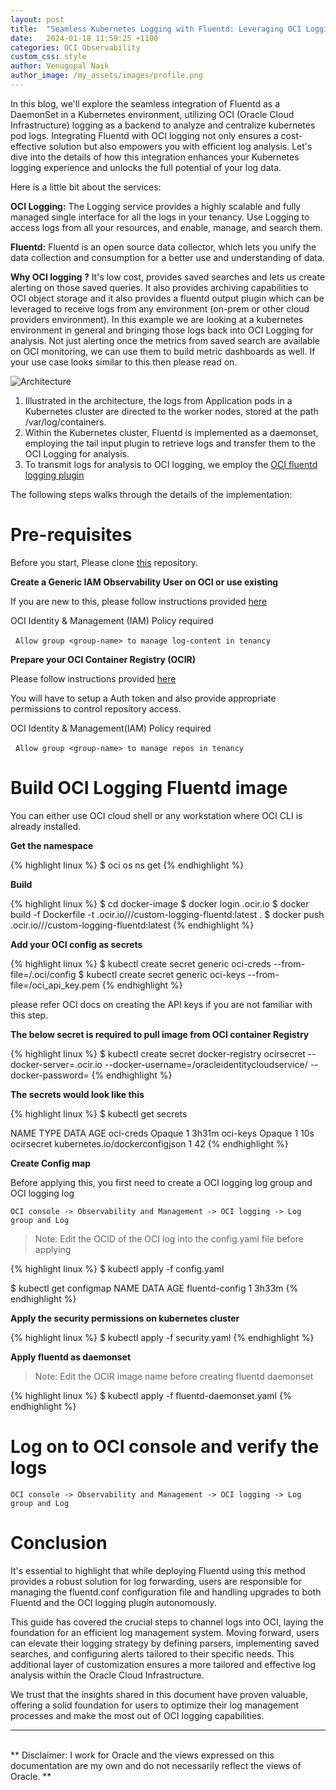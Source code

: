 ```yaml
---
layout: post
title:  "Seamless Kubernetes Logging with Fluentd: Leveraging OCI Logging as a Back-End"
date:   2024-01-18 11:59:25 +1100
categories: OCI Observability
custom_css: style
author: Venugopal Naik
author_image: /my_assets/images/profile.png
---
```


In this blog, we'll explore the seamless integration of Fluentd as a DaemonSet in a Kubernetes environment, utilizing OCI (Oracle Cloud Infrastructure) logging as a backend to analyze and centralize kubernetes pod logs. Integrating Fluentd with OCI logging not only ensures a cost-effective solution but also empowers you with efficient log analysis. Let's dive into the details of how this integration enhances your Kubernetes logging experience and unlocks the full potential of your log data.

Here is a little bit about the services:

<b>OCI Logging:</b> The Logging service provides a highly scalable and fully managed single interface for all the logs in your tenancy. Use Logging to access logs from all your resources, and enable, manage, and search them.

<b>Fluentd:</b> Fluentd is an open source data collector, which lets you unify the data collection and consumption for a better use and understanding of data.

<b>Why OCI logging ?</b>
It's low cost, provides saved searches and lets us create alerting on those saved queries. It also provides archiving capabilities to OCI object storage and it also provides a fluentd output plugin which can be leveraged to receive logs from any environment (on-prem or other cloud providers environment). In this example we are looking at a kubernetes environment in general and bringing those logs back into OCI Logging for analysis. Not just alerting once the metrics from saved search are available on OCI monitoring, we can use them to build metric dashboards as well.
If your use case looks similar to this then please read on.

![Architecture](../../../../../../images/fluentd.png)

1. Illustrated in the architecture, the logs from Application pods in a Kubernetes cluster are directed to the worker nodes, stored at the path /var/log/containers.
2. Within the Kubernetes cluster, Fluentd is implemented as a daemonset, employing the tail input plugin to retrieve logs and transfer them to the OCI Logging for analysis.
3. To transmit logs for analysis to OCI logging, we employ the [OCI fluentd logging plugin](https://github.com/oracle/fluent-plugin-oci-logging)

The following steps walks through the details of the implementation:

# Pre-requisites

Before you start, Please clone [this](https://github.com/naikvenu/oci-fluentd-logging) repository.

<b>Create a Generic IAM Observability User on OCI or use existing</b>

If you are new to this, please follow instructions provided [here](https://docs.oracle.com/en-us/iaas/Content/Identity/users/create-user-accounts.htm)

OCI Identity & Management (IAM) Policy required 

&nbsp; `Allow group <group-name> to manage log-content in tenancy`

<b>Prepare your OCI Container Registry (OCIR)</b>

Please follow instructions provided [here](https://docs.oracle.com/en-us/iaas/Content/Registry/Concepts/registryprerequisites.htm)

You will have to setup a Auth token and also provide appropriate permissions to control repository access.

OCI Identity & Management(IAM) Policy required 

&nbsp; `Allow group <group-name> to manage repos in tenancy`

# Build OCI Logging Fluentd image

You can either use OCI cloud shell or any workstation where OCI CLI is already installed.

<b>Get the namespace</b>

{% highlight linux %}
$ oci os ns get 
{% endhighlight %}

<b>Build</b>

{% highlight linux %}
$ cd docker-image
$ docker login <region>.ocir.io
$ docker build -f Dockerfile -t <region>.ocir.io/<namespace>/<repo>/custom-logging-fluentd:latest  .
$ docker push <region>.ocir.io/<namespace>/<repo>/custom-logging-fluentd:latest 
{% endhighlight %}

<b>Add your OCI config as secrets</b>

{% highlight linux %}
$ kubectl create secret generic oci-creds --from-file=<path>/.oci/config
$ kubectl create secret generic oci-keys --from-file=<path>/oci_api_key.pem
{% endhighlight %}

please refer OCI docs on creating the API keys if you are not familiar with this step.

<b>The below secret is required to pull image from OCI container Registry</b>

{% highlight linux %}
$ kubectl create secret docker-registry ocirsecret --docker-server=<region>.ocir.io --docker-username=<namespace>/oracleidentitycloudservice/<username> --docker-password=<auth-token>
{% endhighlight %}

<b>The secrets would look like this</b>

{% highlight linux %}
$ kubectl get secrets

NAME         TYPE                             DATA   AGE
oci-creds    Opaque                           1      3h31m
oci-keys     Opaque                           1      10s
ocirsecret   kubernetes.io/dockerconfigjson   1      42
{% endhighlight %}

<b>Create Config map</b>

Before applying this, you first need to create a OCI logging log group and OCI logging log

`OCI console -> Observability and Management -> OCI logging -> Log group and Log`

> Note: Edit the OCID of the OCI log into the config.yaml file before applying

{% highlight linux %}
$ kubectl apply -f config.yaml

$ kubectl get configmap
NAME                              DATA   AGE
fluentd-config                    1      3h33m
{% endhighlight %}

<b>Apply the security permissions on kubernetes cluster</b>

{% highlight linux %}
$ kubectl apply -f security.yaml
{% endhighlight %}

<b> Apply fluentd as daemonset</b>

> Note: Edit the OCIR image name before creating fluentd daemonset

{% highlight linux %}
$ kubectl apply -f fluentd-daemonset.yaml
{% endhighlight %}

# Log on to OCI console and verify the logs

`OCI console -> Observability and Management -> OCI logging -> Log group and Log`


# Conclusion

It's essential to highlight that while deploying Fluentd using this method provides a robust solution for log forwarding, users are responsible for managing the fluentd.conf configuration file and handling upgrades to both Fluentd and the OCI logging plugin autonomously.

This guide has covered the crucial steps to channel logs into OCI, laying the foundation for an efficient log management system. Moving forward, users can elevate their logging strategy by defining parsers, implementing saved searches, and configuring alerts tailored to their specific needs. This additional layer of customization ensures a more tailored and effective log analysis within the Oracle Cloud Infrastructure.

We trust that the insights shared in this document have proven valuable, offering a solid foundation for users to optimize their log management processes and make the most out of OCI logging capabilities.

---
<br>
** Disclaimer: I work for Oracle and the views expressed on this documentation are my own and do not necessarily reflect the views of Oracle. ** 







